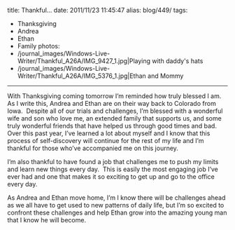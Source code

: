 title: Thankful...
date: 2011/11/23 11:45:47
alias: blog/449/
tags:
- Thanksgiving
- Andrea
- Ethan
- Family
photos:
- /journal_images/Windows-Live-Writer/Thankful_A26A/IMG_9427_1.jpg|Playing with daddy's hats
- /journal_images/Windows-Live-Writer/Thankful_A26A/IMG_5376_1.jpg|Ethan and Mommy
---
With Thanksgiving coming tomorrow I’m reminded how truly blessed I am.  As I write this, Andrea and Ethan are on their way back to Colorado from Iowa.  Despite all of our trials and challenges, I’m blessed with a wonderful wife and son who love me, an extended family that supports us, and some truly wonderful friends that have helped us through good times and bad.  Over this past year, I’ve learned a lot about myself and I know that this process of self-discovery will continue for the rest of my life and I’m thankful for those who’ve accompanied me on this journey.

I’m also thankful to have found a job that challenges me to push my limits and learn new things every day.  This is easily the most engaging job I’ve ever had and one that makes it so exciting to get up and go to the office every day.

As Andrea and Ethan move home, I’m I know there will be challenges ahead as we all have to get used to new patterns of daily life, but I’m so excited to confront these challenges and help Ethan grow into the amazing young man that I know he will become.